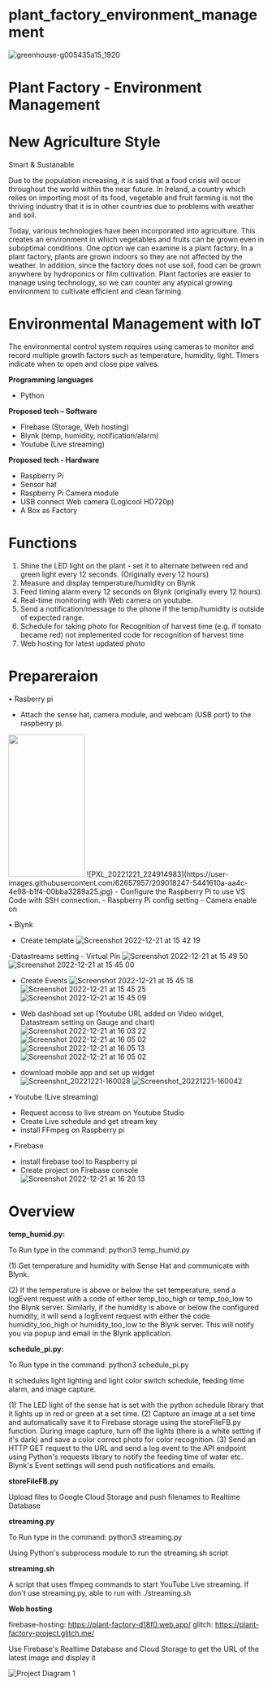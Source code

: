 
# plant_factory_environment_management
![greenhouse-g005435a15_1920](https://user-images.githubusercontent.com/62657957/201473476-76da5457-6719-4da1-8280-bd0b45de6ff4.jpg)


# **Plant Factory - Environment Management** 


# New Agriculture Style
Smart & Sustanable 

Due to the population increasing, it is said that a food crisis will occur throughout the world within the near future. In Ireland, a country which relies on importing  most of its food, vegetable and fruit farming is not the thriving industry that it is in other countries due to problems with weather and soil. 

Today, various technologies have been incorporated into agriculture. This creates an environment in which vegetables and fruits can be grown even in suboptimal conditions. One option we can examine is a plant  factory. In a plant factory, plants are grown indoors so they are not affected by the weather. In addition,  since the factory does not use soil, food can be grown anywhere by hydroponics or film cultivation. Plant  factories are easier to manage using technology, so we can counter any atypical growing environment to  cultivate efficient and clean farming.

# Environmental Management with IoT

The environmental control system requires using cameras to monitor and record multiple growth factors such as temperature, humidity, light. Timers indicate when to open and close pipe valves. 

**Programming languages**

- Python

**Proposed tech – Software**

- Firebase (Storage, Web hosting)
- Blynk (temp, humidity, notification/alarm)
- Youtube (Live streaming)

**Proposed tech - Hardware**

- Raspberry Pi
- Sensor hat
- Raspberry Pi Camera module
- USB connect Web camera (Logicool HD720p)
- A Box as Factory 

# **Functions**

1. Shine the LED light on the plant - set it to alternate between red and green light every 12 seconds. (Originally every 12 hours)
2. Measure and display temperature/humidity on Blynk
3. Feed timing alarm every 12 seconds on Blynk (originally every 12 hours).
4. Real-time monitoring with Web camera on youtube.
5. Send a notification/message to the phone if the temp/humidity is outside of expected range.
6. Schedule for taking photo for Recognition of harvest time (e.g. if tomato became red) not implemented code for recognition of harvest time
7. Web hosting for latest updated photo


# **Prepareraion**

• Rasberry pi 

 - Attach the sense hat, camera module, and webcam (USB port) to the raspberry pi.
<img src="https://user-images.githubusercontent.com/62657957/209018247-5441610a-aa4c-4e98-b1f4-00bba3289a25.jpg)" width="150" height="280">
![PXL_20221221_224914983](https://user-images.githubusercontent.com/62657957/209018247-5441610a-aa4c-4e98-b1f4-00bba3289a25.jpg)
 - Configure the Raspberry Pi to use VS Code with SSH connection.
 - Raspberry Pi config setting  - Camera enable on

• Blynk
 - Create template
![Screenshot 2022-12-21 at 15 42 19](https://user-images.githubusercontent.com/62657957/209017081-c1e28274-f1a5-4554-a6f2-84836ac75100.png)

 -Datastreams setting - Virtual Pin
![Screenshot 2022-12-21 at 15 49 50](https://user-images.githubusercontent.com/62657957/209016904-0e57990b-ace3-466c-9605-75c96a4e37f0.png)
![Screenshot 2022-12-21 at 15 45 00](https://user-images.githubusercontent.com/62657957/209016854-320c52f3-fc65-4815-bdda-4ac062c91792.png)

 - Create Events
![Screenshot 2022-12-21 at 15 45 18](https://user-images.githubusercontent.com/62657957/209016745-2347bff6-0384-49d4-b714-6ace0b2b6e52.png)
![Screenshot 2022-12-21 at 15 45 25](https://user-images.githubusercontent.com/62657957/209016785-81237ce4-ab17-40c2-bfee-86f66c95ff5c.png)
![Screenshot 2022-12-21 at 15 45 09](https://user-images.githubusercontent.com/62657957/209016556-e3d23ee9-9056-45c2-a893-c7f257fc02a6.png)

 - Web dashboad set up (Youtube URL added on Video widget, Datastream setting on Gauge and chart)
![Screenshot 2022-12-21 at 16 03 22](https://user-images.githubusercontent.com/62657957/209016407-e2d938e1-beb3-478e-acf8-62f1bea6d2f8.png)
![Screenshot 2022-12-21 at 16 05 02](https://user-images.githubusercontent.com/62657957/209016288-b81ce3cb-8b5f-405c-a126-c229bd045069.png)
![Screenshot 2022-12-21 at 16 05 13](https://user-images.githubusercontent.com/62657957/209015912-3157addb-cefd-4a1d-8786-843902d0fbd5.png)
![Screenshot 2022-12-21 at 16 05 02](https://user-images.githubusercontent.com/62657957/209015923-fe7920ea-7422-444f-999a-92e1d832399e.png)

 - download mobile app and set up widget
![Screenshot_20221221-160028](https://user-images.githubusercontent.com/62657957/209016028-c4d56f8c-6867-4c63-82bc-ca480aee31d6.png)
![Screenshot_20221221-160042](https://user-images.githubusercontent.com/62657957/209016101-199a5adf-23bc-446f-9bd7-f276de59f78c.png)


• Youtube (Live streaming)

 - Request access to live stream on Youtube Studio
 - Create Live schedule and get stream key
 - install FFmpeg on Raspberry pi

• Firebase
 - install firebase tool to Raspberry pi
 - Create project on Firebase console
 ![Screenshot 2022-12-21 at 16 20 13](https://user-images.githubusercontent.com/62657957/209015707-ad96432a-11a2-4aa5-845b-87b41ce09252.png)


# **Overview**

**temp_humid.py:**

To Run type in the command: python3 temp_humid.py

(1) Get temperature and humidity with Sense Hat and communicate with Blynk.

(2) If the temperature is above or below the set temperature, send a logEvent request with a code of either temp_too_high or temp_too_low to the Blynk server. Similarly, if the humidity is above or below the configured humidity, it will send a logEvent request with either the code humidity_too_high or humidity_too_low to the Blynk server. This will notify you via popup and email in the Blynk application.

**schedule_pi.py:**

To Run type in the command: python3 schedule_pi.py

It schedules light lighting and light color switch schedule, feeding time alarm, and image capture.

(1) The LED light of the sense hat is set with the python schedule library that it lights up in red or green at a set time.
(2) Capture an image at a set time and automatically save it to Firebase storage using the storeFileFB.py function. During image capture, turn off the lights (there is a white setting if it's dark) and save a color correct photo for color recognition.
(3) Send an HTTP GET request to the URL and send a log event to the API endpoint using Python's requests library to notify the feeding time of water etc. Blynk's Event settings will send push notifications and emails.

**storeFileFB.py**

Upload files to Google Cloud Storage and push filenames to Realtime Database

**streaming.py**

To Run type in the command: python3 streaming.py

Using Python's subprocess module to run the streaming.sh script

**streaming.sh**

A script that uses ffmpeg commands to start YouTube Live streaming.
If don't use streaming.py, able to run with ./streaming.sh

**Web hosting**

firebase-hosting: https://plant-factory-d18f0.web.app/
glitch: https://plant-factory-project.glitch.me/

Use Firebase's Realtime Database and Cloud Storage to get the URL of the latest image and display it


![Project Diagram 1](https://user-images.githubusercontent.com/62657957/208902142-462367e2-2f95-464f-8d08-ee4d7120a22b.png)


